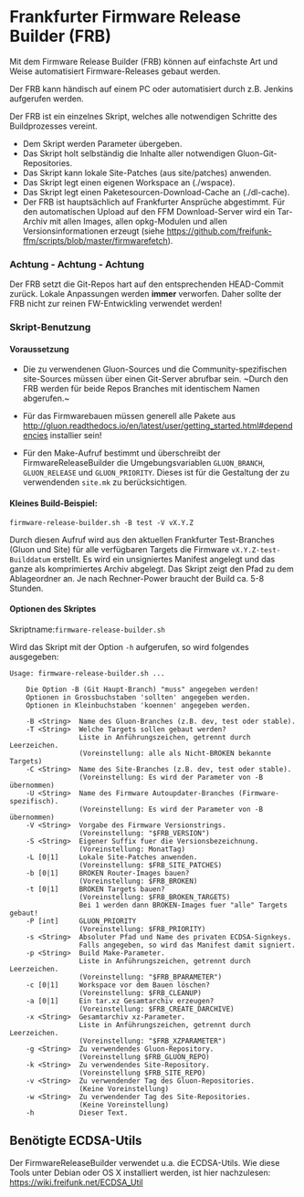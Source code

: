 # Frankfurter Firmware Release Builder (FRB)

Mit dem Firmware Release Builder (FRB) können auf einfachste Art und Weise automatisiert Firmware-Releases gebaut werden.

Der FRB kann händisch auf einem PC oder automatisiert durch z.B. Jenkins aufgerufen werden.   

Der FRB ist ein einzelnes Skript, welches alle notwendigen Schritte des Buildprozesses vereint.   
  - Dem Skript werden Parameter übergeben.  
  - Das Skript holt selbständig die Inhalte aller notwendigen Gluon-Git-Repositories.
  - Das Skript kann lokale Site-Patches (aus site/patches) anwenden.
  - Das Skript legt einen eigenen Workspace an (./wspace).
  - Das Skript legt einen Paketesourcen-Download-Cache an (./dl-cache).
  - Der FRB ist hauptsächlich auf Frankfurter Ansprüche abgestimmt. Für den automatischen Upload auf den FFM Download-Server wird ein Tar-Archiv mit allen Images, allen opkg-Modulen und allen Versionsinformationen erzeugt (siehe https://github.com/freifunk-ffm/scripts/blob/master/firmwarefetch).  

### Achtung - Achtung - Achtung   
Der FRB setzt die Git-Repos hart auf den entsprechenden HEAD-Commit zurück. Lokale Anpassungen werden **immer** verworfen. Daher sollte der FRB nicht zur reinen FW-Entwickling verwendet werden!

### Skript-Benutzung
#### Voraussetzung 
  - Die zu verwendenen Gluon-Sources und die Community-spezifischen site-Sources müssen über einen Git-Server abrufbar sein. ~Durch den FRB werden für beide Repos Branches mit identischem Namen abgerufen.~

  - Für das Firmwarebauen müssen generell alle Pakete aus http://gluon.readthedocs.io/en/latest/user/getting_started.html#dependencies installier sein!
  
  - Für den Make-Aufruf bestimmt und überschreibt der FirmwareReleaseBuilder die Umgebungsvariablen `GLUON_BRANCH`, `GLUON_RELEASE` und `GLUON_PRIORITY`. Dieses ist für die Gestaltung der zu verwendenden `site.mk` zu berücksichtigen.

#### Kleines Build-Beispiel:
```
firmware-release-builder.sh -B test -V vX.Y.Z
```
Durch diesen Aufruf wird aus den aktuellen Frankfurter Test-Branches (Gluon und Site) für alle verfügbaren Targets die Firmware `vX.Y.Z-test-Builddatum` erstellt. Es wird ein unsigniertes Manifest angelegt und das ganze als komprimiertes Archiv abgelegt. Das Skript zeigt den Pfad zu dem Ablageordner an. Je nach Rechner-Power braucht der Build ca. 5-8 Stunden.

#### Optionen des Skriptes
Skriptname:`firmware-release-builder.sh`  

Wird das Skript mit der Option `-h` aufgerufen, so wird folgendes ausgegeben:

```
Usage: firmware-release-builder.sh ... 

    Die Option -B (Git Haupt-Branch) "muss" angegeben werden!
    Optionen in Grossbuchstaben 'sollten' angegeben werden.
    Optionen in Kleinbuchstaben 'koennen' angegeben werden.

    -B <String>  Name des Gluon-Branches (z.B. dev, test oder stable).
    -T <String>  Welche Targets sollen gebaut werden?
                 Liste in Anführungszeichen, getrennt durch Leerzeichen.
                 (Voreinstellung: alle als Nicht-BROKEN bekannte Targets)
    -C <String>  Name des Site-Branches (z.B. dev, test oder stable).
                 (Voreinstellung: Es wird der Parameter von -B übernommen)
    -U <String>  Name des Firmware Autoupdater-Branches (Firmware-spezifisch).
                 (Voreinstellung: Es wird der Parameter von -B übernommen)
    -V <String>  Vorgabe des Firmware Versionstrings.
                 (Voreinstellung: "$FRB_VERSION")
    -S <String>  Eigener Suffix fuer die Versionsbezeichnung.
                 (Voreinstellung: MonatTag)
    -L [0|1]     Lokale Site-Patches anwenden.
                 (Voreinstellung: $FRB_SITE_PATCHES)
    -b [0|1]     BROKEN Router-Images bauen?
                 (Voreinstellung: $FRB_BROKEN)
    -t [0|1]     BROKEN Targets bauen?
                 (Voreinstellung: $FRB_BROKEN_TARGETS)
                 Bei 1 werden dann BROKEN-Images fuer "alle" Targets gebaut!
    -P [int]     GLUON_PRIORITY
                 (Voreinstellung: $FRB_PRIORITY)
    -s <String>  Absoluter Pfad und Name des privaten ECDSA-Signkeys. 
                 Falls angegeben, so wird das Manifest damit signiert.
    -p <String>  Build Make-Parameter.
                 Liste in Anführungszeichen, getrennt durch Leerzeichen.
                 (Voreinstellung: "$FRB_BPARAMETER")
    -c [0|1]     Workspace vor dem Bauen löschen?
                 (Voreinstellung: $FRB_CLEANUP)
    -a [0|1]     Ein tar.xz Gesamtarchiv erzeugen?
                 (Voreinstellung: $FRB_CREATE_DARCHIVE)
    -x <String>  Gesamtarchiv xz-Parameter.
                 Liste in Anführungszeichen, getrennt durch Leerzeichen.
                 (Voreinstellung: "$FRB_XZPARAMETER")
    -g <String>  Zu verwendendes Gluon-Repository.
                 (Voreinstellung $FRB_GLUON_REPO)
    -k <String>  Zu verwendendes Site-Repository.
                 (Voreinstellung $FRB_SITE_REPO)
    -v <String>  Zu verwendender Tag des Gluon-Repositories.
                 (Keine Voreinstellung)
    -w <String>  Zu verwendender Tag des Site-Repositories.
                 (Keine Voreinstellung)
    -h           Dieser Text.
```

## Benötigte ECDSA-Utils
Der FirmwareReleaseBuilder verwendet u.a. die ECDSA-Utils.
Wie diese Tools unter Debian oder OS X installiert werden, ist hier nachzulesen: https://wiki.freifunk.net/ECDSA_Util
